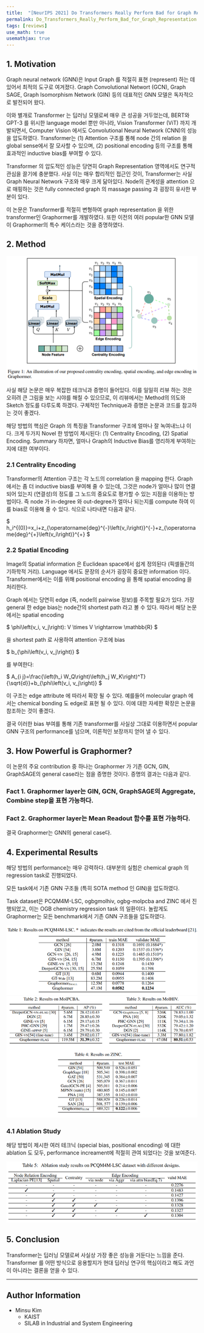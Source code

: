 ```yaml
---
title:  "[NeurIPS 2021] Do Transformers Really Perform Bad for Graph Representation"
permalink: Do_Transformers_Really_Perform_Bad_for_Graph_Representation.html
tags: [reviews]
use_math: true
usemathjax: true
---
```


## **1. Motivation**

Graph neural network (GNN)은 Input Graph 를 적절히 표현 (represent) 하는 데 있어서 최적의 도구로 여겨졌다. Graph Convolutional Networt (GCN), Graph SAGE, Graph Isomorphism Network (GIN) 등의 대표적인 GNN 모델은 독자적으로 발전되어 왔다.

이와 별개로 Transformer 는 딥러닝 모델로써 매우 큰 성공을 거두었는데, BERT와 GPT-3 를 위시한 language model 뿐만 아니라, Vision Transformer (ViT) 까지 개발되면서, Computer Vision 에서도 Convolutional Neural Network (CNN)의 성능을 압도하였다. Transformer는 (1) Attention 구조를 통해 node 간의 relation 을 global sense에서 잘 모사할 수 있으며, (2) positional encoding 등의 구조를 통해 효과적인 inductive bias를 부여할 수 있다.

Transformer 의 압도적인 성능은 당연히 Graph Representation 영역에서도 연구적 관심을 끌기에 충분했다. 사실 이는 매우 합리적인 접근인 것이, Transformer는 사실 Graph Neural Network 구조와 매우 크게 닮아있다. Node의 관계성을 attention 으로 매핑하는 것은 fully connected graph 의 massage passing 과 굉장히 유사한 부분이 있다. 

이 논문은 Transformer를 적절히 변형하여 graph representation 을 위한 transformer인 Graphormer를 개발하였다. 또한 이전의 여러 popular한 GNN 모델이 Graphormer의 특수 케이스라는 것을 증명하였다. 

## **2. Method**


![1](/images/Do_Transformers_Really_Perform_Bad_for_Graph_Representation/figure1.PNG)


사실 해당 논문은 매우 복잡한 테크닉과 증명이 들어있다. 이를 일일히 리뷰 하는 것은 오히려 큰 그림을 보는 시야를 해칠 수 있으므로, 이 리뷰에서는 Method의 의도와 Sketch 정도를 다루도록 하겠다. 구체적인 Technique과 증명은 논문과 코드를 참고하는 것이 좋겠다. 

해당 방법의 핵심은 Graph 의 특징을 Transformer 구조에 얼마나 잘 녹여내느냐 이다. 크게 두가지 Novel 한 방법이 제시된다: (1) Centrality Encoding, (2) Spatial Encoding. Summary 하자면, 얼마나 Graph의 Inductive Bias를 영리하게 부여하는 지에 대한 여부이다. 

### **2.1 Centrality Encoding**

Transformer의 Attention 구조는 각 노드의 correlation 을 mapping 한다. Graph 에서는 좀 더 inductive bias를 부여해 줄 수 있는데, 그것은 node가 얼마나 많이 연결되어 있는지 (연결성)의 정도를 그 노드의 중요도로 평가할 수 있는 지점을 이용하는 방법이다. 즉 node  가 in-degree 와 out-degree가 얼마나 되는지를 compute 하여 이를 bias로 이용해 줄 수 있다. 식으로 나타내면 다음과 같다. 

$
h_i^{(0)}=x_i+z_{\operatorname{deg}^{-}\left(v_i\right)}^{-}+z_{\operatorname{deg}^{+}\left(v_i\right)}^{+}
$

### **2.2 Spatial Encoding**

Image의 Spatial information 은 Euclidean space에서 쉽게 정의된다 (픽셀들간의 기하학적 거리). Language 에서도 문장의 순서가 굉장히 중요한 information 이다. Transformer에서는 이를 위해 positional encoding 을 통해 spatial encoding 을 처리한다. 

Graph 에서는 당연히 edge (즉, node의 pairwise 정보)를 주목할 필요가 있다. 가장 general 한 edge bias는 node간의 shortest path 라고 볼 수 있다. 따라서 해당 논문에서는 spatial encoding 

$
\phi\left(v_i, v_j\right): V \times V \rightarrow \mathbb{R}
$ 

을 shortest path 로 사용하여 attention 구조에 bias 

$
b_{\phi\left(v_i, v_j\right)}
$ 

를 부여한다:

$
A_{i j}=\frac{\left(h_i W_Q\right)\left(h_j W_K\right)^T}{\sqrt{d}}+b_{\phi\left(v_i, v_j\right)}
$

이 구조는 edge attribute 에 따라서 확장 될 수 있다. 예를들어 molecular graph 에서는 chemical bonding 도 edge로 표현 될 수 있다. 이에 대한 자세한 확장은 논문을 참조하는 것이 좋겠다. 

결국 이러한 bias 부여를 통해 기존 transformer를 사실상 그대로 이용하면서 popular GNN 구조의 performance를 넘으며, 이론적인 보장까지 얻어 낼 수 있다. 

## **3. How Powerful is Graphormer?**

이 논문의 주요 contribution 중 하나는 Graphormer 가 기존 GCN, GIN, GraphSAGE의 general case라는 점을 증명한 것이다. 증명의 결과는 다음과 같다. 

### Fact 1. Graphormer layer는 GIN, GCN, GraphSAGE의 Aggregate, Combine step을 표현 가능하다. 
### Fact 2. Graphormer layer는 Mean Readout 함수를 표현 가능하다. 

결국 Graphormer는 GNN의 general case다. 

## **4. Experimental Results**

해당 방법의 performance는 매우 강력하다. 대부분의 실험은 chemical graph 의 regression task로 진행되었다.

모든 task에서 기존 GNN 구조들 (특히 SOTA method 인 GIN)을 압도하였다. 

Task dataset은 PCQM4M-LSC,  ogbgmolhiv, ogbg-molpcba and ZINC 에서 진행되었고, 이는 OGB chemistry regression task 의 일환이다. 
놀랍게도 Graphormer는 모든 benchmark에서 기존 GNN 구조들을 압도하였다. 

![2](/images/Do_Transformers_Really_Perform_Bad_for_Graph_Representation/figure2.PNG)
![3](/images/Do_Transformers_Really_Perform_Bad_for_Graph_Representation/figure3.PNG)

### **4.1 Ablation Study** ###

해당 방법이 제시한 여러 테크닉 (special bias, positional encoding) 에 대한 ablation 도 모두, performance increament에 적절히 관여 되었다는 것을 보여준다. 

![4](/images/Do_Transformers_Really_Perform_Bad_for_Graph_Representation/figure4.PNG)



## **5. Conclusion**  

Transformer는 딥러닝 모델로써 사실상 가장 좋은 성능을 거둔다는 느낌을 준다. Transformer 를 어떤 방식으로 응용할지가 현대 딥러닝 연구의 핵심이라고 해도 과언이 아니라는 결론을 얻을 수 있다. 

---  
## **Author Information**  

* Minsu Kim 
    * KAIST
    * SILAB in Industrial and System Engineering






